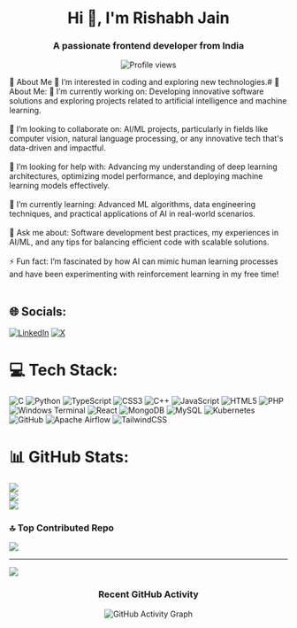 <h1 align="center">Hi 👋, I'm Rishabh Jain</h1> <h3 align="center">A passionate frontend developer from India</h3> <p align="center"> <img src="https://komarev.com/ghpvc/?username=rishabhjain2002&label=Profile%20views&color=0e75b6&style=flat" alt="Profile views" /> </p>
👋 About Me
👀 I’m interested in coding and exploring new technologies.# 💫 About Me:
🚀 I’m currently working on: Developing innovative software solutions and exploring projects related to artificial intelligence and machine learning.<br><br>🤝 I’m looking to collaborate on: AI/ML projects, particularly in fields like computer vision, natural language processing, or any innovative tech that's data-driven and impactful.<br><br>🌱 I’m looking for help with: Advancing my understanding of deep learning architectures, optimizing model performance, and deploying machine learning models effectively.<br><br>🌿 I’m currently learning: Advanced ML algorithms, data engineering techniques, and practical applications of AI in real-world scenarios.<br><br>💬 Ask me about: Software development best practices, my experiences in AI/ML, and any tips for balancing efficient code with scalable solutions.<br><br>⚡ Fun fact: I’m fascinated by how AI can mimic human learning processes and have been experimenting with reinforcement learning in my free time!<br><br>


## 🌐 Socials:
[![LinkedIn](https://img.shields.io/badge/LinkedIn-%230077B5.svg?logo=linkedin&logoColor=white)](https://linkedin.com/in/https://www.linkedin.com/in/rishabh-jain-812644131/) [![X](https://img.shields.io/badge/X-black.svg?logo=X&logoColor=white)](https://x.com/https://x.com/Rishabh_jain_08) 

# 💻 Tech Stack:
![C](https://img.shields.io/badge/c-%2300599C.svg?style=for-the-badge&logo=c&logoColor=white) ![Python](https://img.shields.io/badge/python-3670A0?style=for-the-badge&logo=python&logoColor=ffdd54) ![TypeScript](https://img.shields.io/badge/typescript-%23007ACC.svg?style=for-the-badge&logo=typescript&logoColor=white) ![CSS3](https://img.shields.io/badge/css3-%231572B6.svg?style=for-the-badge&logo=css3&logoColor=white) ![C++](https://img.shields.io/badge/c++-%2300599C.svg?style=for-the-badge&logo=c%2B%2B&logoColor=white) ![JavaScript](https://img.shields.io/badge/javascript-%23323330.svg?style=for-the-badge&logo=javascript&logoColor=%23F7DF1E) ![HTML5](https://img.shields.io/badge/html5-%23E34F26.svg?style=for-the-badge&logo=html5&logoColor=white) ![PHP](https://img.shields.io/badge/php-%23777BB4.svg?style=for-the-badge&logo=php&logoColor=white) ![Windows Terminal](https://img.shields.io/badge/Windows%20Terminal-%234D4D4D.svg?style=for-the-badge&logo=windows-terminal&logoColor=white) ![React](https://img.shields.io/badge/react-%2320232a.svg?style=for-the-badge&logo=react&logoColor=%2361DAFB) ![MongoDB](https://img.shields.io/badge/MongoDB-%234ea94b.svg?style=for-the-badge&logo=mongodb&logoColor=white) ![MySQL](https://img.shields.io/badge/mysql-4479A1.svg?style=for-the-badge&logo=mysql&logoColor=white) ![Kubernetes](https://img.shields.io/badge/kubernetes-%23326ce5.svg?style=for-the-badge&logo=kubernetes&logoColor=white) ![GitHub](https://img.shields.io/badge/github-%23121011.svg?style=for-the-badge&logo=github&logoColor=white) ![Apache Airflow](https://img.shields.io/badge/Apache%20Airflow-017CEE?style=for-the-badge&logo=Apache%20Airflow&logoColor=white) ![TailwindCSS](https://img.shields.io/badge/tailwindcss-%2338B2AC.svg?style=for-the-badge&logo=tailwind-css&logoColor=white)
# 📊 GitHub Stats:
![](https://github-readme-stats.vercel.app/api?username=Rishabhjain2002&theme=dark&hide_border=false&include_all_commits=false&count_private=false)<br/>
![](https://github-readme-streak-stats.herokuapp.com/?user=Rishabhjain2002&theme=dark&hide_border=false)<br/>
![](https://github-readme-stats.vercel.app/api/top-langs/?username=Rishabhjain2002&theme=dark&hide_border=false&include_all_commits=false&count_private=false&layout=compact)

### 🔝 Top Contributed Repo
![](https://github-contributor-stats.vercel.app/api?username=Rishabhjain2002&limit=5&theme=dark&combine_all_yearly_contributions=true)

---
[![](https://visitcount.itsvg.in/api?id=Rishabhjain2002&icon=0&color=0)](https://visitcount.itsvg.in)

<!-- Proudly created with GPRM ( https://gprm.itsvg.in ) -->

<!-- <h3 align="left">Connect with me:</h3> <p align="left"> <a href="https://linkedin.com/in/rishabh-jain-812644131" target="_blank"> <img src="https://img.shields.io/badge/LinkedIn-0A66C2?logo=linkedin&logoColor=white&style=for-the-badge" alt="LinkedIn" /> </a> <a href="https://facebook.com/rishabhjain2002" target="_blank"> <img src="https://img.shields.io/badge/Facebook-1877F2?logo=facebook&logoColor=white&style=for-the-badge" alt="Facebook" /> </a> <a href="https://instagram.com/rishabh_jain_0_8" target="_blank"> <img src="https://img.shields.io/badge/Instagram-E4405F?logo=instagram&logoColor=white&style=for-the-badge" alt="Instagram" /> </a> <a href="https://www.youtube.com/@thecryptovidhya" target="_blank"> <img src="https://img.shields.io/badge/YouTube-FF0000?logo=youtube&logoColor=white&style=for-the-badge" alt="YouTube" /> </a> </p> -->

 <h3 align="center">Recent GitHub Activity</h3> <p align="center"> <img src="https://github-readme-activity-graph.vercel.app/graph?username=rishabhjain2002&theme=light" alt="GitHub Activity Graph" /> </p>
